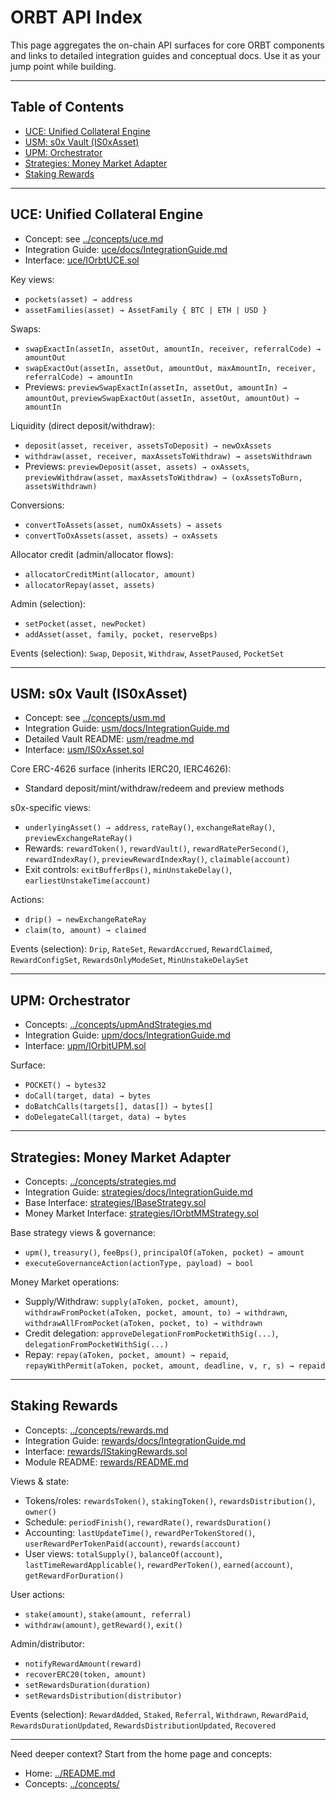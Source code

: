 # ORBT API Index

This page aggregates the on-chain API surfaces for core ORBT components and links to detailed integration guides and conceptual docs. Use it as your jump point while building.

---

## Table of Contents

- [UCE: Unified Collateral Engine](#uce-unified-collateral-engine)
- [USM: s0x Vault (IS0xAsset)](#usm-s0x-vault-isoxasset)
- [UPM: Orchestrator](#upm-orchestrator)
- [Strategies: Money Market Adapter](#strategies-money-market-adapter)
- [Staking Rewards](#staking-rewards)

---

## UCE: Unified Collateral Engine

- Concept: see [../concepts/uce.md](../concepts/uce.md)
- Integration Guide: [uce/docs/IntegrationGuide.md](uce/docs/IntegrationGuide.md)
- Interface: [uce/IOrbtUCE.sol](uce/IOrbtUCE.sol)

Key views:
- `pockets(asset) → address`
- `assetFamilies(asset) → AssetFamily { BTC | ETH | USD }`

Swaps:
- `swapExactIn(assetIn, assetOut, amountIn, receiver, referralCode) → amountOut`
- `swapExactOut(assetIn, assetOut, amountOut, maxAmountIn, receiver, referralCode) → amountIn`
- Previews: `previewSwapExactIn(assetIn, assetOut, amountIn) → amountOut`, `previewSwapExactOut(assetIn, assetOut, amountOut) → amountIn`

Liquidity (direct deposit/withdraw):
- `deposit(asset, receiver, assetsToDeposit) → newOxAssets`
- `withdraw(asset, receiver, maxAssetsToWithdraw) → assetsWithdrawn`
- Previews: `previewDeposit(asset, assets) → oxAssets`, `previewWithdraw(asset, maxAssetsToWithdraw) → (oxAssetsToBurn, assetsWithdrawn)`

Conversions:
- `convertToAssets(asset, numOxAssets) → assets`
- `convertToOxAssets(asset, assets) → oxAssets`

Allocator credit (admin/allocator flows):
- `allocatorCreditMint(allocator, amount)`
- `allocatorRepay(asset, assets)`

Admin (selection):
- `setPocket(asset, newPocket)`
- `addAsset(asset, family, pocket, reserveBps)`

Events (selection): `Swap`, `Deposit`, `Withdraw`, `AssetPaused`, `PocketSet`

---

## USM: s0x Vault (IS0xAsset)

- Concept: see [../concepts/usm.md](../concepts/usm.md)
- Integration Guide: [usm/docs/IntegrationGuide.md](usm/docs/IntegrationGuide.md)
- Detailed Vault README: [usm/readme.md](usm/readme.md)
- Interface: [usm/IS0xAsset.sol](usm/IS0xAsset.sol)

Core ERC-4626 surface (inherits IERC20, IERC4626):
- Standard deposit/mint/withdraw/redeem and preview methods

s0x-specific views:
- `underlyingAsset() → address`, `rateRay()`, `exchangeRateRay()`, `previewExchangeRateRay()`
- Rewards: `rewardToken()`, `rewardVault()`, `rewardRatePerSecond()`, `rewardIndexRay()`, `previewRewardIndexRay()`, `claimable(account)`
- Exit controls: `exitBufferBps()`, `minUnstakeDelay()`, `earliestUnstakeTime(account)`

Actions:
- `drip() → newExchangeRateRay`
- `claim(to, amount) → claimed`

Events (selection): `Drip`, `RateSet`, `RewardAccrued`, `RewardClaimed`, `RewardConfigSet`, `RewardsOnlyModeSet`, `MinUnstakeDelaySet`

---

## UPM: Orchestrator

- Concepts: [../concepts/upmAndStrategies.md](../concepts/upmAndStrategies.md)
- Integration Guide: [upm/docs/IntegrationGuide.md](upm/docs/IntegrationGuide.md)
- Interface: [upm/IOrbitUPM.sol](upm/IOrbitUPM.sol)

Surface:
- `POCKET() → bytes32`
- `doCall(target, data) → bytes`
- `doBatchCalls(targets[], datas[]) → bytes[]`
- `doDelegateCall(target, data) → bytes`

---

## Strategies: Money Market Adapter

- Concepts: [../concepts/strategies.md](../concepts/strategies.md)
- Integration Guide: [strategies/docs/IntegrationGuide.md](strategies/docs/IntegrationGuide.md)
- Base Interface: [strategies/IBaseStrategy.sol](strategies/IBaseStrategy.sol)
- Money Market Interface: [strategies/IOrbtMMStrategy.sol](strategies/IOrbtMMStrategy.sol)

Base strategy views & governance:
- `upm()`, `treasury()`, `feeBps()`, `principalOf(aToken, pocket) → amount`
- `executeGovernanceAction(actionType, payload) → bool`

Money Market operations:
- Supply/Withdraw: `supply(aToken, pocket, amount)`, `withdrawFromPocket(aToken, pocket, amount, to) → withdrawn`, `withdrawAllFromPocket(aToken, pocket, to) → withdrawn`
- Credit delegation: `approveDelegationFromPocketWithSig(...)`, `delegationFromPocketWithSig(...)`
- Repay: `repay(aToken, pocket, amount) → repaid`, `repayWithPermit(aToken, pocket, amount, deadline, v, r, s) → repaid`

---

## Staking Rewards

- Concepts: [../concepts/rewards.md](../concepts/rewards.md)
- Integration Guide: [rewards/docs/IntegrationGuide.md](rewards/docs/IntegrationGuide.md)
- Interface: [rewards/IStakingRewards.sol](rewards/IStakingRewards.sol)
 - Module README: [rewards/README.md](rewards/README.md)

Views & state:
- Tokens/roles: `rewardsToken()`, `stakingToken()`, `rewardsDistribution()`, `owner()`
- Schedule: `periodFinish()`, `rewardRate()`, `rewardsDuration()`
- Accounting: `lastUpdateTime()`, `rewardPerTokenStored()`, `userRewardPerTokenPaid(account)`, `rewards(account)`
- User views: `totalSupply()`, `balanceOf(account)`, `lastTimeRewardApplicable()`, `rewardPerToken()`, `earned(account)`, `getRewardForDuration()`

User actions:
- `stake(amount)`, `stake(amount, referral)`
- `withdraw(amount)`, `getReward()`, `exit()`

Admin/distributor:
- `notifyRewardAmount(reward)`
- `recoverERC20(token, amount)`
- `setRewardsDuration(duration)`
- `setRewardsDistribution(distributor)`

Events (selection): `RewardAdded`, `Staked`, `Referral`, `Withdrawn`, `RewardPaid`, `RewardsDurationUpdated`, `RewardsDistributionUpdated`, `Recovered`

---

Need deeper context? Start from the home page and concepts:
- Home: [../README.md](../README.md)
- Concepts: [../concepts/](../concepts/)



